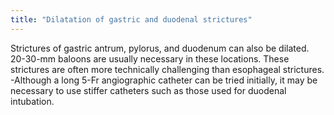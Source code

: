 ```yaml
---
title: "Dilatation of gastric and duodenal strictures"
---
```

Strictures of gastric antrum, pylorus, and duodenum can also be dilated.
20-30-mm baloons are usually necessary in these locations.
These strictures are often more technically challenging than esophageal strictures. 
-Although a long 5-Fr angiographic catheter can be tried initially, it may be necessary to use stiffer catheters such as those used for duodenal intubation.

